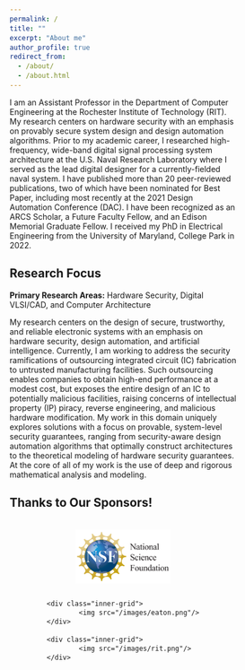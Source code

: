 ```yaml
---
permalink: /
title: ""
excerpt: "About me"
author_profile: true
redirect_from: 
  - /about/
  - /about.html
---
```


<style>
figure {
    display: block;
}
</style>

I am an Assistant Professor in the Department of Computer Engineering at the Rochester Institute of Technology (RIT). My research centers on hardware security with an emphasis on provably secure system design and design automation algorithms. Prior to my academic career, I researched high-frequency, wide-band digital signal processing system architecture at the U.S. Naval Research Laboratory where I served as the lead digital designer for a currently-fielded naval system. I have published more than 20 peer-reviewed publications, two of which have been nominated for Best Paper, including most recently at the 2021 Design Automation Conference (DAC). I have been recognized as an ARCS Scholar, a Future Faculty Fellow, and an Edison Memorial Graduate Fellow. I received my PhD in Electrical Engineering from the University of Maryland, College Park in 2022.

Research Focus
------

<b>Primary Research Areas:</b> Hardware Security, Digital VLSI/CAD, and Computer Architecture <br/>

My research centers on the design of secure, trustworthy, and reliable electronic systems with an emphasis on hardware security, design automation, and artificial intelligence. Currently, I am working to address the security ramifications of outsourcing integrated circuit (IC) fabrication to untrusted manufacturing facilities. Such outsourcing enables companies to obtain high-end performance at a modest cost, but exposes the entire design of an IC to potentially malicious facilities, raising concerns of intellectual property (IP) piracy, reverse engineering, and malicious hardware modification. My work in this domain uniquely explores solutions with a focus on provable, system-level security guarantees, ranging from security-aware design automation algorithms that optimally construct architectures to the theoretical modeling of hardware security guarantees. At the core of all of my work is the use of deep and rigorous mathematical analysis and modeling.

Thanks to Our Sponsors!
------

<style>
* {
   box-sizing: border-box;
}
h1 {
   text-align: center;
}
.outer-grid {
   display: flex;
   justify-content: center;
   flex-wrap: wrap;
   padding: 0 4px;
}
.inner-grid {
   flex: 25%;
   max-width: 100%;
   padding: 0 4px;
}
.inner-grid img {
   margin-top: 8px;
   width: 100%;
   padding: 10px;
}
@media screen and (max-width: 1275px) {
   .inner-grid {
      flex: 50%;
      max-width: 50%;
   }
}
@media screen and (max-width: 400px) {
   .inner-grid {
      flex: 100%;
      max-width: 100%;
   }
}
</style>

<div class="outer-grid">
	<div class="inner-grid">
			<img src="/images/nsf.png"/>
	</div>

 	<div class="inner-grid">
			<img src="/images/eaton.png"/>
	</div>

	<div class="inner-grid">
			<img src="/images/rit.png"/>
	</div>
</div>


